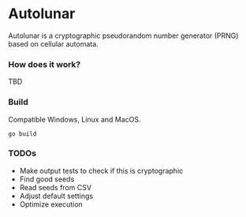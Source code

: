 # Autolunar

Autolunar is a cryptographic pseudorandom number generator (PRNG) based on cellular automata.

### How does it work?

TBD

### Build

Compatible Windows, Linux and MacOS.

```
go build
```

### TODOs

- Make output tests to check if this is cryptographic
- Find good seeds
- Read seeds from CSV
- Adjust default settings
- Optimize execution
